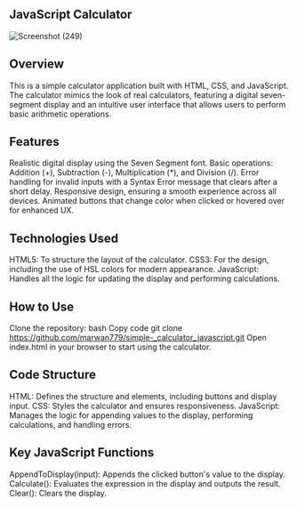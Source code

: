 JavaScript Calculator
--------------------

![Screenshot (249)](https://github.com/user-attachments/assets/3e4c8a46-683d-4609-b1dd-df3e3332c725)

Overview
--------
This is a simple calculator application built with HTML, CSS, and JavaScript. The calculator mimics the look of real calculators, featuring a digital seven-segment display and an intuitive user interface that allows users to perform basic arithmetic operations.

Features
-------
Realistic digital display using the Seven Segment font.
Basic operations: Addition (+), Subtraction (-), Multiplication (*), and Division (/).
Error handling for invalid inputs with a Syntax Error message that clears after a short delay.
Responsive design, ensuring a smooth experience across all devices.
Animated buttons that change color when clicked or hovered over for enhanced UX.

Technologies Used
-----------------
HTML5: To structure the layout of the calculator.
CSS3: For the design, including the use of HSL colors for modern appearance.
JavaScript: Handles all the logic for updating the display and performing calculations.

How to Use
----------
Clone the repository:
bash
Copy code
git clone  https://github.com/marwan779/simple-_calculator_javascript.git
Open index.html in your browser to start using the calculator.

Code Structure
--------------
HTML: Defines the structure and elements, including buttons and display input.
CSS: Styles the calculator and ensures responsiveness.
JavaScript: Manages the logic for appending values to the display, performing calculations, and handling errors.

Key JavaScript Functions
------------------------
AppendToDisplay(input): Appends the clicked button's value to the display.
Calculate(): Evaluates the expression in the display and outputs the result.
Clear(): Clears the display.
